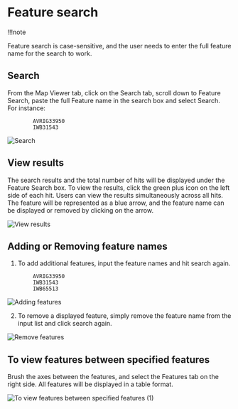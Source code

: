 # Feature search
 
!!!note

Feature search is case-sensitive, and the user needs to enter the full feature name for the search to work.

## Search
 
From the Map Viewer tab, click on the Search tab, scroll down to Feature Search, paste the full Feature name in the search box and select Search. For instance:
```
        AVRIG33950
        IWB31543  
 ```

![Search](https://github.com/user-attachments/assets/478b157c-f607-4f3e-8116-36fa04e0f1b7)

## View results
 
The search results and the total number of hits will be displayed under the Feature Search box. To view the results, click the green plus icon on the left side of each hit. Users can view the results simultaneously across all hits. The feature will be represented as a blue arrow, and the feature name can be displayed or removed by clicking on the arrow.  

![View results](https://github.com/user-attachments/assets/ab590a89-de94-45b7-867c-0724b682b592)

## Adding or Removing feature names
 
1. To add additional features, input the feature names and hit search again.

```
        AVRIG33950
        IWB31543
        IWB65513 
```

![Adding features](https://github.com/user-attachments/assets/ab9e781f-a8fa-474e-bc9d-2c17bbd775d1)

2. To remove a displayed feature, simply remove the feature name from the input list and click search again.

![Remove features](https://github.com/user-attachments/assets/58283bca-355b-4ee0-84e1-19dfefa6526d)

## To view features between specified features

Brush the axes between the features, and select the Features tab on the right side. All features will be displayed in a table format.

![To view features between specified features (1)](https://github.com/user-attachments/assets/3aff178b-6817-46b2-a299-678cf7d25a31)
